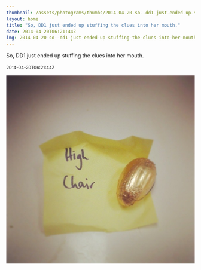 ```yaml
---
thumbnail: /assets/photograms/thumbs/2014-04-20-so--dd1-just-ended-up-stuffing-the-clues-into-her-mouth-.jpg
layout: home
title: "So, DD1 just ended up stuffing the clues into her mouth."
date: 2014-04-20T06:21:44Z
img: 2014-04-20-so--dd1-just-ended-up-stuffing-the-clues-into-her-mouth-.jpg
---
```


So, DD1 just ended up stuffing the clues into her mouth.

<small>2014-04-20T06:21:44Z</small>

![So, DD1 just ended up stuffing the clues into her mouth.](/assets/photograms/original/2014-04-20-so--dd1-just-ended-up-stuffing-the-clues-into-her-mouth-.jpg)
